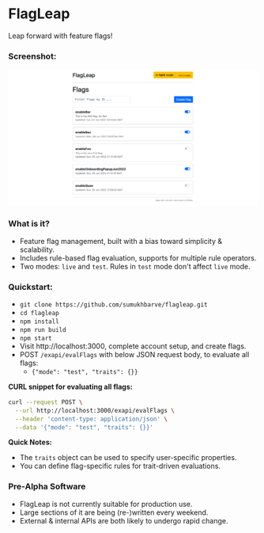 # FlagLeap

Leap forward with feature flags!

### Screenshot:

![Flag Lister Screenshot](/screenshots/2022-06-08-flagLister.png)

### What is it?

- Feature flag management, built with a bias toward simplicity & scalability.
- Includes rule-based flag evaluation, supports for multiple rule operators.
- Two modes: `live` and `test`. Rules in `test` mode don't affect `live` mode.

### Quickstart:
- `git clone https://github.com/sumukhbarve/flagleap.git`
- `cd flagleap`
- `npm install`
- `npm run build`
- `npm start`
- Visit http://localhost:3000, complete account setup, and create flags.
- POST `/exapi/evalFlags` with below JSON request body, to evaluate all flags:
  -  `{"mode": "test", "traits": {}}`

**CURL snippet for evaluating all flags:**
```sh
curl --request POST \
  --url http://localhost:3000/exapi/evalFlags \
  --header 'content-type: application/json' \
  --data '{"mode": "test", "traits": {}}'
```

**Quick Notes:**
- The `traits` object can be used to specify user-specific properties.
- You can define flag-specific rules for trait-driven evaluations.


### Pre-Alpha Software

- FlagLeap is not currently suitable for production use.
- Large sections of it are being (re-)written every weekend.
- External & internal APIs are both likely to undergo rapid change.

